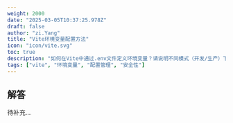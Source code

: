 ```yaml
---
weight: 2000
date: "2025-03-05T10:37:25.978Z"
draft: false
author: "zi.Yang"
title: "Vite环境变量配置方法"
icon: "icon/vite.svg"
toc: true
description: "如何在Vite中通过.env文件定义环境变量？请说明不同模式（开发/生产）下.env文件的优先级及如何通过`import.meta.env`访问变量？"
tags: ["vite", "环境变量", "配置管理", "安全性"]
---
```


## 解答

待补充...
